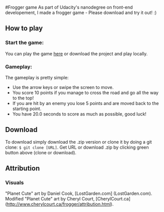 #Frogger game
As part of Udacity's nanodegree on front-end developement, I made a frogger game - Please download and try it out! :)

## How to play
### Start the game:
You can play the game [here](https://etokheim.github.io/Udacity/09%20Classic%20Arcade%20Game%20Clone/03%20Project%20-%20Classic%20Arcade%20Game%20-%20Ladybug/frontend-nanodegree-arcade-game/) or download the project and play locally.

### Gameplay:
The gameplay is pretty simple:
  * Use the arrow keys or swipe the screen to move.
  * You score 10 points if you manage to cross the road and go all the way to the top!
  * If you are hit by an enemy you lose 5 points and are moved back to the starting point.
  * You have 20.0 seconds to score as much as possible, good luck!

## Download
To download simply download the .zip version or clone it by doing a git clone: `` $ git clone [URL] ``. Get URL or download .zip by clicking green button above (clone or download).

## Attribution
### Visuals
"Planet Cute" art by Daniel Cook, [LostGarden.com] (LostGarden.com).
Modified "Planet Cute" art by Cheryl Court, [CherylCourt.ca] (http://www.cherylcourt.ca/frogger/attribution.html).